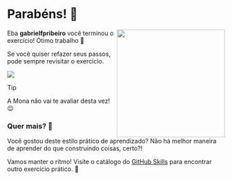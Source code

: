# Parabéns! :tada:

<img src="https://octodex.github.com/images/welcometocat.png" align="right" height="250px" />

Eba **gabrielfpribeiro** você terminou o exercício! Ótimo trabalho :tada:

Se você quiser refazer seus passos, pode sempre revisitar o exercício.

[![](https://img.shields.io/badge/Voltar%20ao%20Exerc%C3%ADcio-%E2%86%92-1f883d?style=for-the-badge&logo=github&labelColor=197935)](https://github.com/gabrielfpribeiro/copilot-bmg/issues/1)

> [!TIP]
> A Mona não vai te avaliar desta vez! 😉


### Quer mais? :raising_hand:

Você gostou deste estilo prático de aprendizado? Não há melhor maneira de aprender do que construindo coisas, certo?!

Vamos manter o ritmo! Visite o catálogo do [GitHub Skills](https://skills.github.com) para encontrar outro exercício prático. :rocket:


